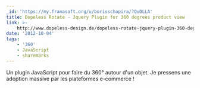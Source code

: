 ```yaml
---
_id: 'https://my.framasoft.org/u/borisschapira/?QuDLLA'
title: Dopeless Rotate - Jquery Plugin for 360 degrees product view
link: >-
    http://www.dopeless-design.de/dopeless-rotate-jquery-plugin-360-degrees-product-viewer.html
date: '2012-10-04'
tags:
    - '360'
    - JavaScript
    - sharemarks
---
```


<div class="markdown"><p>Un plugin JavaScript pour faire du 360° autour d'un objet. Je pressens une adoption massive par les plateformes e-commerce !
</p></div>
